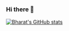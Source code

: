 ### Hi there 👋

[![Bharat's GitHub stats](https://github-readme-streak-stats-one-sepia.vercel.app/api?username=bharat8&theme=rose_pine)](https://github.com/anuraghazra/github-readme-stats)

<!--
**bharat8/bharat8** is a ✨ _special_ ✨ repository because its `README.md` (this file) appears on your GitHub profile.

Here are some ideas to get you started:

- 🔭 I’m currently working on ...
- 🌱 I’m currently learning ...
- 👯 I’m looking to collaborate on ...
- 🤔 I’m looking for help with ...
- 💬 Ask me about ...
- 📫 How to reach me: ...
- 😄 Pronouns: ...
- ⚡ Fun fact: ...
-->
